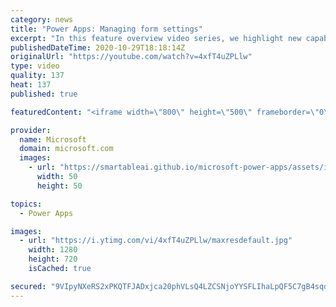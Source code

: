```yaml
---
category: news
title: "Power Apps: Managing form settings"
excerpt: "In this feature overview video series, we highlight new capabilities included in the latest update to Microsoft Power Apps.  Improvements to Microsoft Power Apps for managing form settings and events allow users to set various features on a form in the new modern designer.   Get the most out of Power"
publishedDateTime: 2020-10-29T18:18:14Z
originalUrl: "https://youtube.com/watch?v=4xfT4uZPLlw"
type: video
quality: 137
heat: 137
published: true

featuredContent: "<iframe width=\"800\" height=\"500\" frameborder=\"0\" src=\"https://www.youtube.com/embed/4xfT4uZPLlw\" allow=\"accelerometer; autoplay; encrypted-media; gyroscope; picture-in-picture\" allowfullscreen></iframe>"

provider:
  name: Microsoft
  domain: microsoft.com
  images:
    - url: "https://smartableai.github.io/microsoft-power-apps/assets/images/organizations/microsoft.com-50x50.jpg"
      width: 50
      height: 50

topics:
  - Power Apps

images:
  - url: "https://i.ytimg.com/vi/4xfT4uZPLlw/maxresdefault.jpg"
    width: 1280
    height: 720
    isCached: true

secured: "9VIpyNXeRS2xPKQTFJADxjca20phVLsQ4LZCSNjoYYSFLIhaLpQF5C7gB4sqdw0WQyBIh3nR6sCvj9kZFJ0M+AYV2CoNKjPRSwoMNLNS5ghGxQZDXcZ0zJmBizgunNHIo27BYiSM/iLe5KY1mmwzsm8fihANOYEof7sNvTgj8ZWc8K4lShqLUQ/nzN5M2aDWVUwFllGOQ10PJ9MhwlV5LyurUZIHURMLLCa+NGGn+9Qyj8So76XfSsc6QFCPuO6sUUD968cONVq+0jOi3Dq+Aw+2Dqim8Aiw5qitzp8ze2xE//pzP6L5m3EBwiyzkPtD0oEwosqsXIrzKrbxFhfKL6C348Ru09n/jBWGXI5V7ZG9UajVaug2HrexSRKnDiwELtO39QAczvznuQek22NbmzgM3M9fLzea7ZDbi59n06k=;K3QT71L56JAVmTVF6Ty6cA=="
---
```


